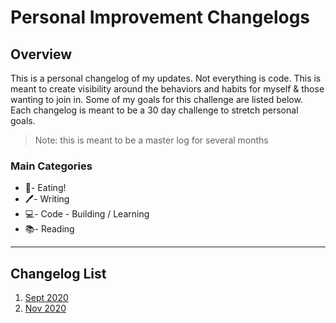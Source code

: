 # Personal Improvement Changelogs

## Overview

This is a personal changelog of my updates. Not everything is code. This is meant to create visibility around the behaviors and habits for myself & those wanting to join in. Some of my goals for this challenge are listed below. Each changelog is meant to be a 30 day challenge to stretch personal goals.

> Note: this is meant to be a master log for several months

### Main Categories

- 🍎- Eating!
- 🖊- Writing
- 💻- Code - Building / Learning
- 📚- Reading

---

## Changelog List

1. [Sept 2020](./CHANGELOG_SEPT_2020.md)
1. [Nov 2020](./CHANGELOG_NOV_2020.md)
